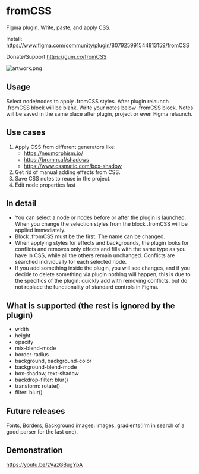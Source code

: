 # fromCSS

Figma plugin. Write, paste, and apply CSS.

Install: https://www.figma.com/community/plugin/807925991544813159/fromCSS

Donate/Support https://gum.co/fromCSS

![artwork.png](https://i.imgur.com/UielVtc.png)

## Usage
Select node/nodes to apply .fromCSS styles. After plugin relaunch .fromCSS block will be blank.
Write your notes below .fromCSS block. Notes will be saved in the same place after plugin, project or even Figma relaunch.

## Use cases
1. Apply CSS from different generators like:
    * https://neumorphism.io/
    * https://brumm.af/shadows
    * https://www.cssmatic.com/box-shadow
2. Get rid of manual adding effects from CSS.
3. Save CSS notes to reuse in the project.
4. Edit node properties fast

## In detail
* You can select a node or nodes before or after the plugin is launched. When you change the selection styles from the block .fromCSS will be applied immediately.
* Block .fromCSS must be the first. The name can be changed.
* When applying styles for effects and backgrounds, the plugin looks for conflicts and removes only effects and fills with the same type as you have in CSS, while all the others remain unchanged. Conflicts are searched individually for each selected node.
* If you add something inside the plugin, you will see changes, and if you decide to delete something via plugin nothing will happen, this is due to the specifics of the plugin: quickly add with removing conflicts, but do not replace the functionality of standard controls in Figma.

## What is supported (the rest is ignored by the plugin)
* width
* height
* opacity
* mix-blend-mode
* border-radius
* background, background-color
* background-blend-mode
* box-shadow, text-shadow
* backdrop-filter: blur()
* transform: rotate()
* filter: blur()

## Future releases
Fonts, Borders, Background images: images, gradients(I'm in search of a good parser for the last one).

## Demonstration
https://youtu.be/zVazGBugYpA
